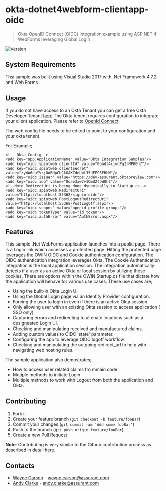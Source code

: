 # okta-dotnet4webform-clientapp-oidc

> Okta OpenID Connect (OIDC) integration example using ASP.NET 4 WebForms leveraging Global Login

![Version](https://img.shields.io/badge/version-v0.3.0.beta-blue.svg)


## System Requirements ##
Thsi sample was built using Visual Studio 2017 with .Net Framework 4.7.2 and Web Forms

## Usage ##
If you do not have access to an Okta Tenant you can get a free Okta Developer Tenant [here](https://developer.okta.com/signup/)
The Okta tenent requires configuration to integrate your client application.
Please refer to [OpenId Connect](https://developer.okta.com/docs/api/resources/oidc)

The web.config file needs to be edited to point to your configuration and your okta tenent.

For Example;
  <appSettings>

    <!-- Okta Config-->
    <add key="app.ApplicationName" value="Okta Integration Samples"/>
    <add key="oidc.spintweb.clientId" value="0oadt4xjwdPgIrMP00h7"/>
    <add key="oidc.spintweb.clientSecret" value="zyWA6duYVrjOoRHpCUCkGAXZdeUpl35dFFCSFHbW"/>
    <add key="oidc.issuer" value="https://dev-assurant.oktapreview.com"/>
    <add key="oidc.idp" value="0oae3xw7v1QmU2fpW0h7"/>
    <!--Note RedirectUri is being done dynamically in Startup.cs-->
    <add key="oidc.spintweb.RedirectUri" value="http://localhost:55368/signin-oidc"/>
    <add key="oidc.spintweb.PostLogoutRedirectUri" value="http://localhost:55368/PostLogOff.aspx"/>
    <add key="oidc.scopes" value="openid profile groups"/>
    <add key="oidc.tokenType" value="id_token"/>
    <add key="oidc.authError" value="AuthError.aspx"/>
  </appSettings>

## Features ##

This sample .Net WebForms application launches into a public page. There is a Login link which accesses a protected page. 
Hitting the protected page leverages the OWIN OIDC and Cookie authentication configuration. The OIDC authentication integration leverages Okta. 
The Cookie Authentication integration is the local application session. The integration automatically detects if a user as an active Okta or local session by utilizing these cookies. 
There are options within the OWIN Startup.cs file that dictate how the application will behave for various use cases. These use cases are;
* Using the built-in Okta Login UI
* Using the Global Login page via an Identity Provider configuration.
* Forcing the user to login in even if there is an active Okta session
* Only allowing user with an existing Okta session to access application ( SSO only)
* Capturing errors and redirecting to altenate locations such as a designeated Login UI.
* Checking and manipulating received and manufactured claims.
* Adding custom values to OIDC 'state' parameter.
* Configuring the app to leverage OIDC logoff workflow
* Checking and manipulating the outgoing redirect_url to help with navigating web hosting rules.


The sample application also demostrates; 
* How to access user related claims fro mmain code. 
* Mutiple methods to initiate Login
* Multiple methods to work with Logout from both the application and Okta.

## Contributing

1. Fork it
2. Create your feature branch (`git checkout -b feature/fooBar`)
3. Commit your changes (`git commit -am 'Add some fooBar'`)
4. Push to the branch (`git push origin feature/fooBar`)
5. Create a new Pull Request

**Note**: Contributing is very similar to the Github contribution process as described in detail 
[here](https://guides.github.com/activities/forking/).

## Contacts

- [Wayne Carson](https://assurhub.assurant.com/yc6235) – [wayne.carson@assurant.com](mailto:wayne.carson@assurant.com)
- [Andy Clarke](https://assurhub.assurant.com/fz6302) - [andy.clarke@assurant.com](mailto:andy.clarke@assurant.com)
